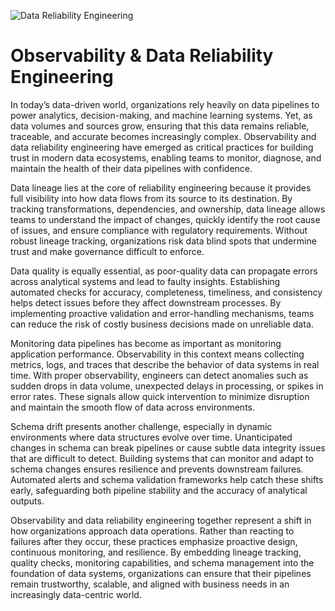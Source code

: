 ![Data Reliability Engineering](https://cribl.io/_next/image/?url=https%3A%2F%2Fimages.ctfassets.net%2Fxnqwd8kotbaj%2F1994UzahXSEQs4SXKJy2fZ%2Fd86bf2274fc9bdaf9428d71008523fde%2FObservability-Data-vs-Data-Observability_2x.png&w=3840&q=75)

# Observability & Data Reliability Engineering

In today’s data-driven world, organizations rely heavily on data pipelines to power analytics, decision-making, and machine learning systems. Yet, as data volumes and sources grow, ensuring that this data remains reliable, traceable, and accurate becomes increasingly complex. Observability and data reliability engineering have emerged as critical practices for building trust in modern data ecosystems, enabling teams to monitor, diagnose, and maintain the health of their data pipelines with confidence.

Data lineage lies at the core of reliability engineering because it provides full visibility into how data flows from its source to its destination. By tracking transformations, dependencies, and ownership, data lineage allows teams to understand the impact of changes, quickly identify the root cause of issues, and ensure compliance with regulatory requirements. Without robust lineage tracking, organizations risk data blind spots that undermine trust and make governance difficult to enforce.

Data quality is equally essential, as poor-quality data can propagate errors across analytical systems and lead to faulty insights. Establishing automated checks for accuracy, completeness, timeliness, and consistency helps detect issues before they affect downstream processes. By implementing proactive validation and error-handling mechanisms, teams can reduce the risk of costly business decisions made on unreliable data.

Monitoring data pipelines has become as important as monitoring application performance. Observability in this context means collecting metrics, logs, and traces that describe the behavior of data systems in real time. With proper observability, engineers can detect anomalies such as sudden drops in data volume, unexpected delays in processing, or spikes in error rates. These signals allow quick intervention to minimize disruption and maintain the smooth flow of data across environments.

Schema drift presents another challenge, especially in dynamic environments where data structures evolve over time. Unanticipated changes in schema can break pipelines or cause subtle data integrity issues that are difficult to detect. Building systems that can monitor and adapt to schema changes ensures resilience and prevents downstream failures. Automated alerts and schema validation frameworks help catch these shifts early, safeguarding both pipeline stability and the accuracy of analytical outputs.

Observability and data reliability engineering together represent a shift in how organizations approach data operations. Rather than reacting to failures after they occur, these practices emphasize proactive design, continuous monitoring, and resilience. By embedding lineage tracking, quality checks, monitoring capabilities, and schema management into the foundation of data systems, organizations can ensure that their pipelines remain trustworthy, scalable, and aligned with business needs in an increasingly data-centric world.
